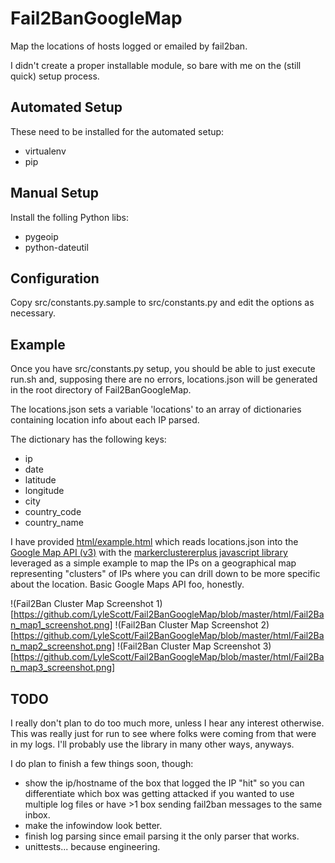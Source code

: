 Fail2BanGoogleMap
=================

Map the locations of hosts logged or emailed by fail2ban.

I didn't create a proper installable module, so bare with me on the (still
quick) setup process.

Automated Setup
---------------

These need to be installed for the automated setup:
* virtualenv
* pip

Manual Setup
-------------

Install the folling Python libs:
* pygeoip
* python-dateutil

Configuration
-------------

Copy src/constants.py.sample to src/constants.py and edit the options as
necessary.


Example
-------

Once you have src/constants.py setup, you should be able to just execute run.sh
and, supposing there are no errors, locations.json will be generated in the
root directory of Fail2BanGoogleMap.

The locations.json sets a variable 'locations' to an array of dictionaries
containing location info about each IP parsed.

The dictionary has the following keys:
* ip
* date
* latitude
* longitude
* city
* country_code
* country_name

I have provided [html/example.html](https://github.com/LyleScott/Fail2BanGoogleMap/blob/master/html/example.html)
which reads locations.json into the [Google Map API (v3)](https://developers.google.com/maps/documentation/javascript/) with the
[markerclustererplus javascript library](http://google-maps-utility-library-v3.googlecode.com/svn/trunk/markerclustererplus/)
leveraged as a simple example to map the IPs on a geographical map representing
"clusters" of IPs where you can drill down to be more specific about the
location. Basic Google Maps API foo, honestly.

!(Fail2Ban Cluster Map Screenshot 1)[https://github.com/LyleScott/Fail2BanGoogleMap/blob/master/html/Fail2Ban_map1_screenshot.png]
!(Fail2Ban Cluster Map Screenshot 2)[https://github.com/LyleScott/Fail2BanGoogleMap/blob/master/html/Fail2Ban_map2_screenshot.png]
!(Fail2Ban Cluster Map Screenshot 3)[https://github.com/LyleScott/Fail2BanGoogleMap/blob/master/html/Fail2Ban_map3_screenshot.png]

TODO
----

I really don't plan to do too much more, unless I hear any interest otherwise.
This was really just for run to see where folks were coming from that were in
my logs. I'll probably use the library in many other ways, anyways.

I do plan to finish a few things soon, though:
* show the ip/hostname of the box that logged the IP "hit" so you can
differentiate which box was getting attacked if you wanted to use multiple
log files or have >1 box sending fail2ban messages to the same inbox.
* make the infowindow look better.
* finish log parsing since email parsing it the only parser that works.
* unittests... because engineering.
